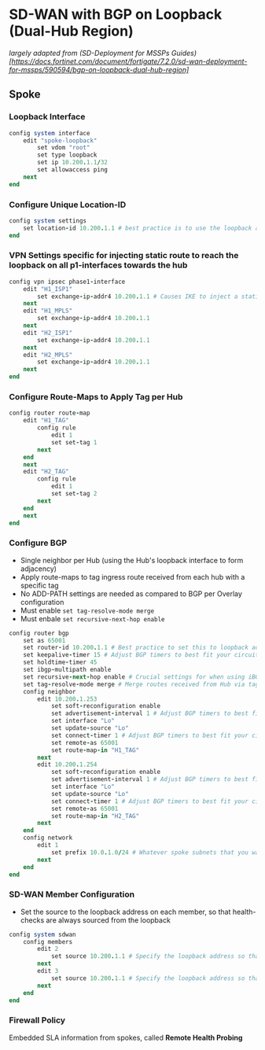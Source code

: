 # SD-WAN with BGP on Loopback (Dual-Hub Region)

_largely adapted from (SD-Deployment for MSSPs Guides)[https://docs.fortinet.com/document/fortigate/7.2.0/sd-wan-deployment-for-mssps/590594/bgp-on-loopback-dual-hub-region]_

## Spoke

### Loopback Interface

```ruby
config system interface
    edit "spoke-loopback"
        set vdom "root"
        set type loopback
        set ip 10.200.1.1/32
        set allowaccess ping
    next
end
```

### Configure Unique Location-ID

```ruby
config system settings
    set location-id 10.200.1.1 # best practice is to use the loopback address
end
```

### VPN Settings specific for injecting static route to reach the loopback on all p1-interfaces towards the hub

```ruby
config vpn ipsec phase1-interface
    edit "H1_ISP1"
        set exchange-ip-addr4 10.200.1.1 # Causes IKE to inject a static route towards the spoke loopback interface (where BGP will be bound)
    next
    edit "H1_MPLS"
        set exchange-ip-addr4 10.200.1.1
    next
    edit "H2_ISP1"
        set exchange-ip-addr4 10.200.1.1
    next
    edit "H2_MPLS"
        set exchange-ip-addr4 10.200.1.1
    next
end
```

### Configure Route-Maps to Apply Tag per Hub

```ruby
config router route-map
    edit "H1_TAG"
        config rule
            edit 1
            set set-tag 1
        next
    end
    next
    edit "H2_TAG"
        config rule
            edit 1
            set set-tag 2
        next
    end
    next
end
```

### Configure BGP

* Single neighbor per Hub (using the Hub's loopback interface to form adjacency)
* Apply route-maps to tag ingress route received from each hub with a specific tag
* No ADD-PATH settings are needed as compared to BGP per Overlay configuration
* Must enable `set tag-resolve-mode merge`
* Must enbale `set recursive-next-hop enable`

```ruby
config router bgp
    set as 65001
    set router-id 10.200.1.1 # Best practice to set this to loopback address; by default will take the highest loopback address if not defined
    set keepalive-timer 15 # Adjust BGP timers to best fit your circuits and environment
    set holdtime-timer 45
    set ibgp-multipath enable
    set recursive-next-hop enable # Crucial settings for when using iBGP
    set tag-resolve-mode merge # Merge routes received from Hub via tags
    config neighbor
        edit 10.200.1.253
            set soft-reconfiguration enable
            set advertisement-interval 1 # Adjust BGP timers to best fit your circuits and environment
            set interface "Lo"
            set update-source "Lo"
            set connect-timer 1 # Adjust BGP timers to best fit your circuits and environment
            set remote-as 65001
            set route-map-in "H1_TAG"
        next
        edit 10.200.1.254
            set soft-reconfiguration enable
            set advertisement-interval 1 # Adjust BGP timers to best fit your circuits and environment
            set interface "Lo"
            set update-source "Lo"
            set connect-timer 1 # Adjust BGP timers to best fit your circuits and environment
            set remote-as 65001
            set route-map-in "H2_TAG"
        next
    end
    config network
        edit 1
            set prefix 10.0.1.0/24 # Whatever spoke subnets that you want to advertise; not a summary address or default-route
        next
    end
end
```

### SD-WAN Member Configuration

* Set the source to the loopback address on each member, so that health-checks are always sourced from the loopback

```ruby
config system sdwan
    config members
        edit 2
            set source 10.200.1.1 # Specify the loopback address so that health-checks as always sourced from the loopback interface
        next
        edit 3
            set source 10.200.1.1 # Specify the loopback address so that health-checks as always sourced from the loopback interface
        next
    end
end
```

### Firewall Policy



Embedded SLA information from spokes, called __Remote Health Probing__